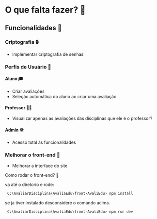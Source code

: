 
# O que falta fazer? 📝

## Funcionalidades 🚀

### Criptografia 🔒
- Implementar criptografia de senhas

### Perfis de Usuário 👥

#### Aluno 🎓
- Criar avaliações
- Seleção automática do aluno ao criar uma avaliação

#### Professor 👩‍🏫
- Visualizar apenas as avaliações das disciplinas que ele é o professor?

#### Admin 🛠️
- Acesso total às funcionalidades

### Melhorar o front-end 🎨
- Melhorar a interface do site

Como rodar o front-end? 🤔

va até o diretorio e rode:

```bash
 C:\AvaliarDisciplina\AvaliaEdu\front-AvaliEdu> npm install
```

se ja tiver instalado desconsidere o comando acima.

```bash
 C:\AvaliarDisciplina\AvaliaEdu\front-AvaliEdu> npm run dev    
```
